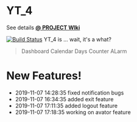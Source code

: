 # YT_4
See details [**@ PROJECT WIki**](https://git.linux.iastate.edu/cs309/fall2019/yt_4/wikis/home)

[![Build Status](https://travis-ci.org/joemccann/dillinger.svg?branch=master)](https://travis-ci.org/joemccann/dillinger)
YT_4 is ... wait, it's a what?
  > Dashboard
  > Calendar
  > Days Counter
  >ALarm

# New Features!

-   2019-11-07 14:28:35  fixed notification bugs
-   2019-11-07 16:34:35  added exit feature
- 	2019-11-07 17:11:35  added logout feature
- 	2019-11-07 17:18:35  working on avator feature